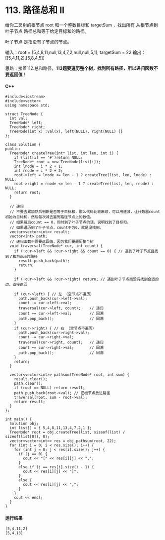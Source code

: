 # 113. 路径总和 II
给你二叉树的根节点 root 和一个整数目标和 targetSum ，找出所有 从根节点到叶子节点 路径总和等于给定目标和的路径。

叶子节点 是指没有子节点的节点。

输入：root = [5,4,8,11,null,13,4,7,2,null,null,5,1], targetSum = 22
输出：[[5,4,11,2],[5,8,4,5]]

思路：接着112.总和路径，**113题要遍历整个树，找到所有路径，所以递归函数不要返回值！**

#### C++

    #include<iostream>
    #include<vector>
    using namespace std;

    struct TreeNode {
      int val;
      TreeNode* left;
      TreeNode* right;
      TreeNode(int x) :val(x), left(NULL), right(NULL) {}
    };

    class Solution {
    public:
      TreeNode* createTree(int* list, int len, int i) {
        if (list[i] == '#')return NULL;
        TreeNode* root = new TreeNode(list[i]);
        int lnode = i * 2 + 1;
        int rnode = i * 2 + 2;
        root->left = lnode <= len - 1 ? createTree(list, len, lnode) : NULL;
        root->right = rnode <= len - 1 ? createTree(list, len, rnode) : NULL;
        return root;
      }

      // 递归
      // 不要去累加然后判断是否等于目标和，那么代码比较麻烦，可以用递减，让计数器count初始为目标和，然后每次减去遍历路径节点上的数值。
      // 如果最后count == 0，同时到了叶子节点的话，说明找到了目标和。
      // 如果遍历到了叶子节点，count不为0，就是没找到。
      vector<vector<int>> result;
      vector<int> path;
      // 递归函数不需要返回值，因为我们要遍历整个树
      void traversal(TreeNode* cur, int count) {
        if (!cur->left && !cur->right && count == 0) { // 遇到了叶子节点且找到了和为sum的路径
          result.push_back(path);
          return;
        }

        if (!cur->left && !cur->right) return; // 遇到叶子节点而没有找到合适的边，直接返回

        if (cur->left) { // 左 （空节点不遍历）
          path.push_back(cur->left->val);
          count -= cur->left->val;
          traversal(cur->left, count);    // 递归
          count += cur->left->val;        // 回溯
          path.pop_back();                // 回溯
        }
        if (cur->right) { // 右 （空节点不遍历）
          path.push_back(cur->right->val);
          count -= cur->right->val;
          traversal(cur->right, count);   // 递归
          count += cur->right->val;       // 回溯
          path.pop_back();                // 回溯
        }
        return;
      }

      vector<vector<int>> pathsum(TreeNode* root, int sum) {
        result.clear();
        path.clear();
        if (root == NULL) return result;
        path.push_back(root->val); // 把根节点放进路径
        traversal(root, sum - root->val);
        return result;
      }
    };

    int main() {
      Solution obj;
      int list[] = { 5,4,8,11,13,4,7,2,1 };
      TreeNode* root = obj.createTree(list, sizeof(list) / sizeof(list[0]), 0);
      vector<vector<int>> res = obj.pathsum(root, 22);
      for (int i = 0; i < res.size(); i++) {
        for (int j = 0; j < res[i].size(); j++) {
          if (j == 0) {
            cout << "[" << res[i][j] << ",";
          }
          else if (j == res[i].size() - 1) {
            cout << res[i][j] << "]";
          }
          else {
            cout << res[i][j] << ",";
          }
        }
        cout << endl;
      }
    }

#### 运行结果
    [5,4,11,2]
    [5,4,13]
